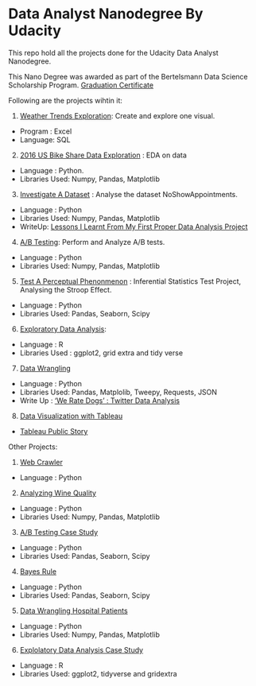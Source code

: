 # Data Analyst Nanodegree By Udacity
This repo hold all the projects done for the Udacity Data Analyst Nanodegree.

This Nano Degree was awarded as part of the Bertelsmann Data Science Scholarship Program.
[Graduation Certificate](https://github.com/Sando1/udacity-data-analyst/blob/master/certificate.pdf)

Following are the projects wihtin it:
1. [Weather Trends Exploration](https://github.com/Sando1/udacity-data-analyst/tree/master/Weather_Trends_Project): Create and explore one visual.
* Program : Excel
* Language: SQL
2. [2016 US Bike Share Data Exploration](https://github.com/Sando1/udacity-data-analyst/tree/master/Python_project_1) : EDA on data
* Language : Python.
* Libraries Used: Numpy, Pandas, Matplotlib
3. [Investigate A Dataset](https://github.com/Sando1/udacity-data-analyst/tree/master/python_da_project) : Analyse the dataset NoShowAppointments.
* Language : Python
* Libraries Used: Numpy, Pandas, Matplotlib
* WriteUp: [Lessons I Learnt From My First Proper Data Analysis Project](https://medium.com/ub-women-data-scholars/what-i-learnt-from-my-first-proper-data-analysis-project-6b67b074be2b)
4. [A/B Testing](https://github.com/Sando1/udacity-data-analyst/tree/master/ab_test_project): Perform and Analyze A/B tests.
* Language : Python
* Libraries Used: Numpy, Pandas, Matplotlib
5. [Test A Perceptual Phenonmenon](https://github.com/Sando1/udacity-data-analyst/tree/master/test_a_phenonmenon) : Inferential Statistics Test Project, Analysing the Stroop Effect.
* Language : Python
* Libraries Used: Pandas, Seaborn, Scipy
6. [Exploratory Data Analysis](https://github.com/Sando1/udacity-data-analyst/tree/master/eda_r_project):
* Language : R
* Libraries Used : ggplot2, grid extra and tidy verse
7. [Data Wrangling](https://github.com/Sando1/udacity-data-analyst/tree/master/data_wrangling_project)
* Language : Python
* Libraries Used: Pandas, Matplolib, Tweepy, Requests, JSON
* Write Up : [‘We Rate Dogs’ : Twitter Data Analysis](https://medium.com/@spetiwala0/we-rate-dogs-twitter-data-analysis-672e1a8903b4)
8. [Data Visualization with Tableau](https://github.com/Sando1/udacity-data-analyst/tree/master/tableau_project)
* [Tableau Public Story](https://public.tableau.com/profile/sakina7174#!/vizhome/ProsperData-Udacity/Story1?publish=yes)

Other Projects:
1. [Web Crawler](https://github.com/Sando1/udacity-data-analyst/tree/master/web_crawler)
* Language : Python
2. [Analyzing Wine Quality](https://github.com/Sando1/udacity-data-analyst/tree/master/case_study_wine_quality)
* Language : Python
* Libraries Used: Numpy, Pandas, Matplotlib
3. [A/B Testing Case Study](https://github.com/Sando1/udacity-data-analyst/tree/master/ab_testing)
* Language : Python
* Libraries Used: Pandas, Seaborn, Scipy
4. [Bayes Rule](https://github.com/Sando1/udacity-data-analyst/tree/master/probability_bayes_rule)
* Language : Python
* Libraries Used: Pandas, Seaborn, Scipy
5. [Data Wrangling Hospital Patients](https://github.com/Sando1/udacity-data-analyst/tree/master/data_wrangling_case_study)
* Language : Python
* Libraries Used: Numpy, Pandas, Matplotlib
6. [Explolatory Data Analysis Case Study](https://github.com/Sando1/udacity-data-analyst/tree/master/eda_r)
* Language : R
* Libraries Used: ggplot2, tidyverse and gridextra
